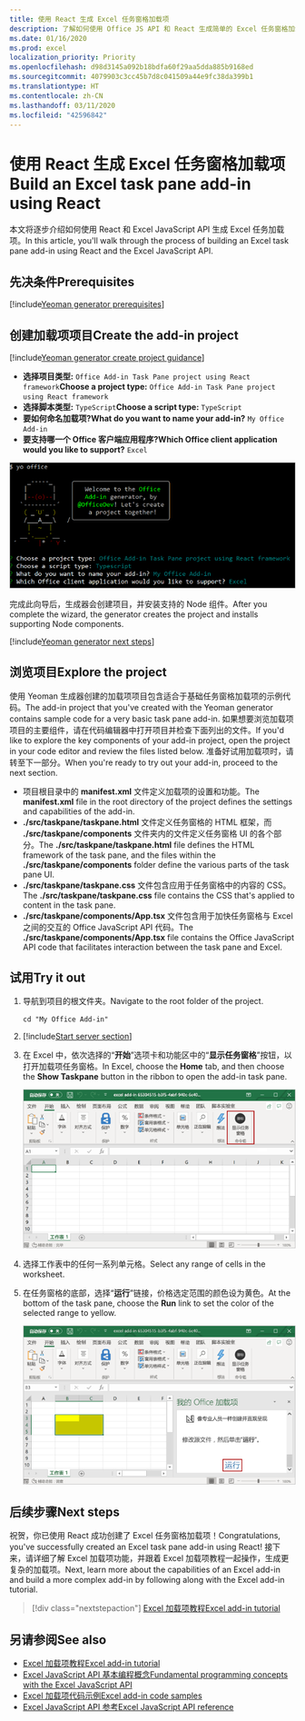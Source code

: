```yaml
---
title: 使用 React 生成 Excel 任务窗格加载项
description: 了解如何使用 Office JS API 和 React 生成简单的 Excel 任务窗格加载项。
ms.date: 01/16/2020
ms.prod: excel
localization_priority: Priority
ms.openlocfilehash: d98d3145a092b18bdfa60f29aa5dda885b9168ed
ms.sourcegitcommit: 4079903c3cc45b7d8c041509a44e9fc38da399b1
ms.translationtype: HT
ms.contentlocale: zh-CN
ms.lasthandoff: 03/11/2020
ms.locfileid: "42596842"
---
```

# <a name="build-an-excel-task-pane-add-in-using-react"></a><span data-ttu-id="aa09b-103">使用 React 生成 Excel 任务窗格加载项</span><span class="sxs-lookup"><span data-stu-id="aa09b-103">Build an Excel task pane add-in using React</span></span>

<span data-ttu-id="aa09b-104">本文将逐步介绍如何使用 React 和 Excel JavaScript API 生成 Excel 任务加载项。</span><span class="sxs-lookup"><span data-stu-id="aa09b-104">In this article, you'll walk through the process of building an Excel task pane add-in using React and the Excel JavaScript API.</span></span>

## <a name="prerequisites"></a><span data-ttu-id="aa09b-105">先决条件</span><span class="sxs-lookup"><span data-stu-id="aa09b-105">Prerequisites</span></span>

[!include[Yeoman generator prerequisites](../includes/quickstart-yo-prerequisites.md)]

## <a name="create-the-add-in-project"></a><span data-ttu-id="aa09b-106">创建加载项项目</span><span class="sxs-lookup"><span data-stu-id="aa09b-106">Create the add-in project</span></span>

[!include[Yeoman generator create project guidance](../includes/yo-office-command-guidance.md)]

- <span data-ttu-id="aa09b-107">**选择项目类型:** `Office Add-in Task Pane project using React framework`</span><span class="sxs-lookup"><span data-stu-id="aa09b-107">**Choose a project type:** `Office Add-in Task Pane project using React framework`</span></span>
- <span data-ttu-id="aa09b-108">**选择脚本类型:** `TypeScript`</span><span class="sxs-lookup"><span data-stu-id="aa09b-108">**Choose a script type:** `TypeScript`</span></span>
- <span data-ttu-id="aa09b-109">**要如何命名加载项?**</span><span class="sxs-lookup"><span data-stu-id="aa09b-109">**What do you want to name your add-in?**</span></span> `My Office Add-in`
- <span data-ttu-id="aa09b-110">**要支持哪一个 Office 客户端应用程序?**</span><span class="sxs-lookup"><span data-stu-id="aa09b-110">**Which Office client application would you like to support?**</span></span> `Excel`

![Yeoman 生成器](../images/yo-office-excel-react-2.png)

<span data-ttu-id="aa09b-112">完成此向导后，生成器会创建项目，并安装支持的 Node 组件。</span><span class="sxs-lookup"><span data-stu-id="aa09b-112">After you complete the wizard, the generator creates the project and installs supporting Node components.</span></span>

[!include[Yeoman generator next steps](../includes/yo-office-next-steps.md)]

## <a name="explore-the-project"></a><span data-ttu-id="aa09b-113">浏览项目</span><span class="sxs-lookup"><span data-stu-id="aa09b-113">Explore the project</span></span>

<span data-ttu-id="aa09b-114">使用 Yeoman 生成器创建的加载项项目包含适合于基础任务窗格加载项的示例代码。</span><span class="sxs-lookup"><span data-stu-id="aa09b-114">The add-in project that you've created with the Yeoman generator contains sample code for a very basic task pane add-in.</span></span> <span data-ttu-id="aa09b-115">如果想要浏览加载项项目的主要组件，请在代码编辑器中打开项目并检查下面列出的文件。</span><span class="sxs-lookup"><span data-stu-id="aa09b-115">If you'd like to explore the key components of your add-in project, open the project in your code editor and review the files listed below.</span></span> <span data-ttu-id="aa09b-116">准备好试用加载项时，请转至下一部分。</span><span class="sxs-lookup"><span data-stu-id="aa09b-116">When you're ready to try out your add-in, proceed to the next section.</span></span>

- <span data-ttu-id="aa09b-117">项目根目录中的 **manifest.xml** 文件定义加载项的设置和功能。</span><span class="sxs-lookup"><span data-stu-id="aa09b-117">The **manifest.xml** file in the root directory of the project defines the settings and capabilities of the add-in.</span></span>
- <span data-ttu-id="aa09b-118">**./src/taskpane/taskpane.html** 文件定义任务窗格的 HTML 框架，而 **./src/taskpane/components** 文件夹内的文件定义任务窗格 UI 的各个部分。</span><span class="sxs-lookup"><span data-stu-id="aa09b-118">The **./src/taskpane/taskpane.html** file defines the HTML framework of the task pane, and the files within the **./src/taskpane/components** folder define the various parts of the task pane UI.</span></span>
- <span data-ttu-id="aa09b-119">**./src/taskpane/taskpane.css** 文件包含应用于任务窗格中的内容的 CSS。</span><span class="sxs-lookup"><span data-stu-id="aa09b-119">The **./src/taskpane/taskpane.css** file contains the CSS that's applied to content in the task pane.</span></span>
- <span data-ttu-id="aa09b-120">**./src/taskpane/components/App.tsx** 文件包含用于加快任务窗格与 Excel 之间的交互的 Office JavaScript API 代码。</span><span class="sxs-lookup"><span data-stu-id="aa09b-120">The **./src/taskpane/components/App.tsx** file contains the Office JavaScript API code that facilitates interaction between the task pane and Excel.</span></span>

## <a name="try-it-out"></a><span data-ttu-id="aa09b-121">试用</span><span class="sxs-lookup"><span data-stu-id="aa09b-121">Try it out</span></span>

1. <span data-ttu-id="aa09b-122">导航到项目的根文件夹。</span><span class="sxs-lookup"><span data-stu-id="aa09b-122">Navigate to the root folder of the project.</span></span>

    ```command&nbsp;line
    cd "My Office Add-in"
    ```

2. [!include[Start server section](../includes/quickstart-yo-start-server-excel.md)] 

3. <span data-ttu-id="aa09b-123">在 Excel 中，依次选择的“**开始**”选项卡和功能区中的“**显示任务窗格**”按钮，以打开加载项任务窗格。</span><span class="sxs-lookup"><span data-stu-id="aa09b-123">In Excel, choose the **Home** tab, and then choose the **Show Taskpane** button in the ribbon to open the add-in task pane.</span></span>

    ![Excel 加载项按钮](../images/excel-quickstart-addin-3b.png)

4. <span data-ttu-id="aa09b-125">选择工作表中的任何一系列单元格。</span><span class="sxs-lookup"><span data-stu-id="aa09b-125">Select any range of cells in the worksheet.</span></span>

5. <span data-ttu-id="aa09b-126">在任务窗格的底部，选择“**运行**”链接，价格选定范围的颜色设为黄色。</span><span class="sxs-lookup"><span data-stu-id="aa09b-126">At the bottom of the task pane, choose the **Run** link to set the color of the selected range to yellow.</span></span>

    ![Excel 加载项](../images/excel-quickstart-addin-3c.png)

## <a name="next-steps"></a><span data-ttu-id="aa09b-128">后续步骤</span><span class="sxs-lookup"><span data-stu-id="aa09b-128">Next steps</span></span>

<span data-ttu-id="aa09b-129">祝贺，你已使用 React 成功创建了 Excel 任务窗格加载项！</span><span class="sxs-lookup"><span data-stu-id="aa09b-129">Congratulations, you've successfully created an Excel task pane add-in using React!</span></span> <span data-ttu-id="aa09b-130">接下来，请详细了解 Excel 加载项功能，并跟着 Excel 加载项教程一起操作，生成更复杂的加载项。</span><span class="sxs-lookup"><span data-stu-id="aa09b-130">Next, learn more about the capabilities of an Excel add-in and build a more complex add-in by following along with the Excel add-in tutorial.</span></span>

> [!div class="nextstepaction"]
> [<span data-ttu-id="aa09b-131">Excel 加载项教程</span><span class="sxs-lookup"><span data-stu-id="aa09b-131">Excel add-in tutorial</span></span>](../tutorials/excel-tutorial.md)

## <a name="see-also"></a><span data-ttu-id="aa09b-132">另请参阅</span><span class="sxs-lookup"><span data-stu-id="aa09b-132">See also</span></span>

* [<span data-ttu-id="aa09b-133">Excel 加载项教程</span><span class="sxs-lookup"><span data-stu-id="aa09b-133">Excel add-in tutorial</span></span>](../tutorials/excel-tutorial-create-table.md)
* [<span data-ttu-id="aa09b-134">Excel JavaScript API 基本编程概念</span><span class="sxs-lookup"><span data-stu-id="aa09b-134">Fundamental programming concepts with the Excel JavaScript API</span></span>](../excel/excel-add-ins-core-concepts.md)
* [<span data-ttu-id="aa09b-135">Excel 加载项代码示例</span><span class="sxs-lookup"><span data-stu-id="aa09b-135">Excel add-in code samples</span></span>](https://developer.microsoft.com/office/gallery/?filterBy=Samples,Excel)
* [<span data-ttu-id="aa09b-136">Excel JavaScript API 参考</span><span class="sxs-lookup"><span data-stu-id="aa09b-136">Excel JavaScript API reference</span></span>](../reference/overview/excel-add-ins-reference-overview.md)
